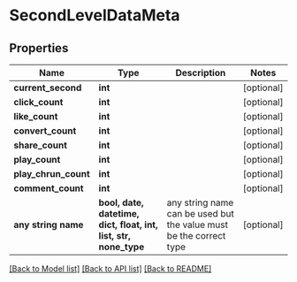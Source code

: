 # SecondLevelDataMeta


## Properties
Name | Type | Description | Notes
------------ | ------------- | ------------- | -------------
**current_second** | **int** |  | [optional] 
**click_count** | **int** |  | [optional] 
**like_count** | **int** |  | [optional] 
**convert_count** | **int** |  | [optional] 
**share_count** | **int** |  | [optional] 
**play_count** | **int** |  | [optional] 
**play_chrun_count** | **int** |  | [optional] 
**comment_count** | **int** |  | [optional] 
**any string name** | **bool, date, datetime, dict, float, int, list, str, none_type** | any string name can be used but the value must be the correct type | [optional]

[[Back to Model list]](../README.md#documentation-for-models) [[Back to API list]](../README.md#documentation-for-api-endpoints) [[Back to README]](../README.md)


